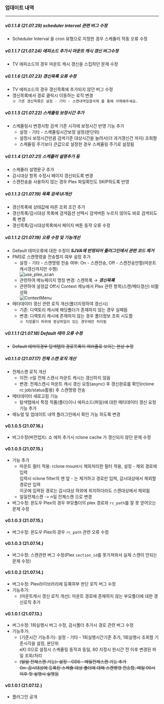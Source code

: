### 업데이트 내역
---
##### v0.1.1.8 (21.07.29) scheduler interval 관련 버그 수정
* Scheduler Interval 을 cron 유형으로 지정한 경우 스케쥴러 작동 오류 수정
##### v0.1.1.7 (21.07.24) 에피소드 추가시 마운트 캐시 갱신 버그수정
* TV 에피소드의 경우 마운트 캐시 갱신을 스킵하던 문제 수정
##### v0.1.1.6 (21.07.23) 갱신목록 오류 수정
* TV 에피소드의 경우 갱신목록에 추가되지 않던 버그 수정
* 갱신목록에서 경로 클릭시 이동하는 로직 변경   
 `※ 기존 갱신목록은 설정 - 기타 - 스캔내역일괄삭제 를 통해 삭제해주세요.`
##### v0.1.1.5 (21.07.22) 스케쥴링 보정시간 추가
* 스케쥴링시 변경사항 검색 기준 시각에 보정시간 반영 기능 추가
	* 설정 - 기타 - 스케쥴링시간보정 설정(분단위)
	* 설정시 보정시간만큼 검색기준 대상시간을 늘려서(더 과거갱신건 까지) 조회함
	* 스케쥴링 주기보다 큰값으로 설정한 경우 스케쥴링 주기로 설정됨

##### v0.1.1.4 (21.07.21) 스케쥴러 설명추가 등
* 스케쥴러 설명문구 추가
* 감시대상 항목 수정시 페이지 갱신되도록 변경
* 스캔전송을 사용하지 않는 경우 Plex 파일확인도 SKIP하도록 반영

##### v0.1.1.3 (21.07.19) 목록 검색 UI개선
* 갱신목록에 상태값에 따른 조회 조건 추가
* 갱신목록/감시대상 목록에 검색옵션 선택시 검색버튼 누르지 않아도 바로 검색되도록 변경
* 갱신목록/감시대상목록에서 페이지 버튼 동작 오류 수정

##### v0.1.1.2 (21.07.19) 오류 수정 및 기능개선
* Default 테마오류에 대한 수정이 ***SJVA에 반영되어 플러그인에서 관련 코드 제거***
* PMS로 스캔명령을 전송할지 여부 설정 추가
	* 설정 - 기타 - 스캔명령 전송 여부: On - 스캔전송, Off - 스캔전송안함(마운트캐시갱신까지만 수행)   
	![use_plex_scan](https://cdn.discordapp.com/attachments/845172443214774292/866550272654704660/unknown.png)
	* 관련하여 메뉴페이지 명칭 변경: 스캔목록 →  ***갱신목록***
	* 관련하여 설정값 Off시 Context 메뉴에서 Plex 관련 항목(스캔/메타갱신) 비활성화   
	![ContextMenu](https://cdn.discordapp.com/attachments/845172443214774292/866548764817752064/unknown.png)
* 메타데이터 갱신 관련 로직 개선(폴더지정하여 갱신시)
	* 기존: 디렉토리 캐시에 해당폴더가  존재하지 않는 경우 실패됨
	* 변경: 디렉토리 캐시에 존재하지 않는 경우 폴더정보 조회 시도함   
      `※ 지정폴더 하위에 영상파일이 있는 경우에만 처리됨`


##### v0.1.1.1 (21.07.18) Default 테마 오류 수정
* ~~Default 테마의경우 탐색탭의 경로목록이 여러줄로 보이는 현상 수정~~

##### v0.1.1.0 (21.07.17) 전체 스캔 로직 개선 
* 전체스캔 로직 개선
	* 이전: n일 전체 스캔시 마운트 캐시는 갱신하지 않음 
	* 변경: 전체스캔시 마운트 캐시 갱신 요청(async) 후 갱신완료를 확인(rclone rc job/status활용) 후 스캔명령 전송
* 메타데이터 새로고침 기능
	* 탐색탭에서 특정 작품(폴더)이나 에피소드(파일)에 대한 메타데이터 갱신 요청 기능 추가  
* 매뉴얼 및 업데이트 내역 플러그인에서 확인 가능 하도록 변경

#### v0.1.0.5 (21.07.16.) 
* 버그수정(버전업X): 쇼 에피 추가시 rclone cache 가 갱신되지 않던 문제 수정

#### v0.1.0.5 (21.07.15.) 
* 기능 추가
	* 마운트 필터 적용: rclone mount시 제외처리한 필터 적용, 설정 - 제외 경로에 입력   
	  입력시 rclone filter의 맨 앞 - 는 제거하고 경로만 입력, 감시대상에서 제외할 경로만 입력   
	  이곳에 입력된 경로는 감시대상 하위에 위치하더라도 스캔대상에서 제외됨
	* 일일전체스캔 -> n일 전체스캔 으로 변경
* 버그수정: 윈도우 Plex의 경우 부모폴더의 plex 경로와 `rc_path`를 잘 못 얻어오는 문제 수정

#### v0.1.0.3 (21.07.15.) 
* 버그수정: 윈도우 Plex의 경우 `rc_path` 관련 오류 수정

#### v0.1.0.3 (21.07.14.) 
* 버그수정: 스캔관련 버그 수정(Plex `section_id`를 못가져와서 실제 스캔이 안되는 문제 수정)

#### v0.1.0.2 (21.07.14.) 
* 버그수정: Plex라이브러리에 등록여부 판단 로직 버그 수정
* 기능추가: 
	* (마운트캐시 갱신 로직 개선): 마운트 경로에 존재하지 않는 부모폴더에 대한 갱신로직 추가

#### v0.1.0.1 (21.07.13.) 
* 버그수정: 1회실행시 버그 수정, 감시폴더 추가시 경로 관련 버그 수정
* 기능추가: 
	* (기준시간 기능추가): 설정 - 기타 - 1회실행시간기준 추가, 1회실행시 조회할 기준시각을 설정, 분단위    
       eX) 0으로 설정시 스케쥴링 동작과 동일, 60 지정시 한시간 전 이후 변경된 파일 조회/처리
	* ~~(일일 전체스캔 기능): 설정 - GDS - 매일전체스캔 기능 추가~~    
       ~~On: 감시대상에 등록된 스케쥴 대상 폴더에 대해 스캔명령 전송함, 매일 00시 이후 첫 실행시 실행됨~~


#### v0.1.0.1 (21.07.12.)
* 플러그인 공개
